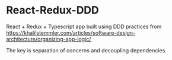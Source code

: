 # React-Redux-DDD
React + Redux + Typescript app built using DDD practices from https://khalilstemmler.com/articles/software-design-architecture/organizing-app-logic/

The key is separation of concerns and decoupling dependencies.
